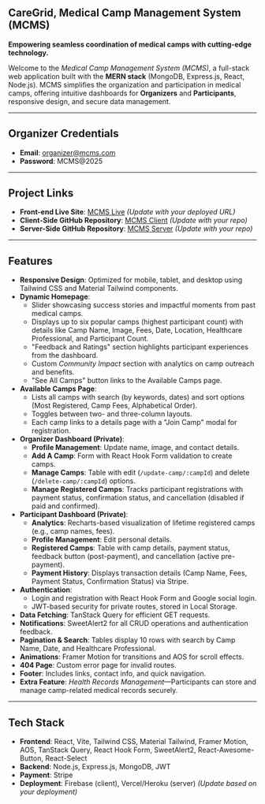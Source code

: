 ## CareGrid, Medical Camp Management System (MCMS)

**Empowering seamless coordination of medical camps with cutting-edge technology.**

Welcome to the _Medical Camp Management System (MCMS)_, a full-stack web application built with the **MERN stack** (MongoDB, Express.js, React, Node.js). MCMS simplifies the organization and participation in medical camps, offering intuitive dashboards for **Organizers** and **Participants**, responsive design, and secure data management.

---

## Organizer Credentials

- **Email**: organizer@mcms.com
- **Password**: MCMS@2025

---

## Project Links

- **Front-end Live Site**: [MCMS Live](https://mcms-live.web.app) _(Update with your deployed URL)_
- **Client-Side GitHub Repository**: [MCMS Client](https://github.com/yourusername/mcms-client) _(Update with your repo)_
- **Server-Side GitHub Repository**: [MCMS Server](https://github.com/yourusername/mcms-server) _(Update with your repo)_

---

## Features

- **Responsive Design**: Optimized for mobile, tablet, and desktop using Tailwind CSS and Material Tailwind components.
- **Dynamic Homepage**:
  - Slider showcasing success stories and impactful moments from past medical camps.
  - Displays up to six popular camps (highest participant count) with details like Camp Name, Image, Fees, Date, Location, Healthcare Professional, and Participant Count.
  - "Feedback and Ratings" section highlights participant experiences from the dashboard.
  - Custom _Community Impact_ section with analytics on camp outreach and benefits.
  - "See All Camps" button links to the Available Camps page.
- **Available Camps Page**:
  - Lists all camps with search (by keywords, dates) and sort options (Most Registered, Camp Fees, Alphabetical Order).
  - Toggles between two- and three-column layouts.
  - Each camp links to a details page with a "Join Camp" modal for registration.
- **Organizer Dashboard (Private)**:
  - **Profile Management**: Update name, image, and contact details.
  - **Add A Camp**: Form with React Hook Form validation to create camps.
  - **Manage Camps**: Table with edit (`/update-camp/:campId`) and delete (`/delete-camp/:campId`) options.
  - **Manage Registered Camps**: Tracks participant registrations with payment status, confirmation status, and cancellation (disabled if paid and confirmed).
- **Participant Dashboard (Private)**:
  - **Analytics**: Recharts-based visualization of lifetime registered camps (e.g., camp names, fees).
  - **Profile Management**: Edit personal details.
  - **Registered Camps**: Table with camp details, payment status, feedback button (post-payment), and cancellation (active pre-payment).
  - **Payment History**: Displays transaction details (Camp Name, Fees, Payment Status, Confirmation Status) via Stripe.
- **Authentication**:
  - Login and registration with React Hook Form and Google social login.
  - JWT-based security for private routes, stored in Local Storage.
- **Data Fetching**: TanStack Query for efficient GET requests.
- **Notifications**: SweetAlert2 for all CRUD operations and authentication feedback.
- **Pagination & Search**: Tables display 10 rows with search by Camp Name, Date, and Healthcare Professional.
- **Animations**: Framer Motion for transitions and AOS for scroll effects.
- **404 Page**: Custom error page for invalid routes.
- **Footer**: Includes links, contact info, and quick navigation.
- **Extra Feature**: _Health Records Management_—Participants can store and manage camp-related medical records securely.

---

## Tech Stack

- **Frontend**: React, Vite, Tailwind CSS, Material Tailwind, Framer Motion, AOS, TanStack Query, React Hook Form, SweetAlert2, React-Awesome-Button, React-Select
- **Backend**: Node.js, Express.js, MongoDB, JWT
- **Payment**: Stripe
- **Deployment**: Firebase (client), Vercel/Heroku (server) _(Update based on your deployment)_

